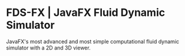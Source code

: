 # FDS-FX | JavaFX Fluid Dynamic Simulator
JavaFX's most advanced and most simple computational fluid dynamic simulator with a 2D and 3D viewer.
